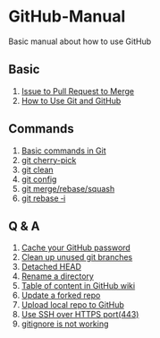 # GitHub-Manual
Basic manual about how to use GitHub

## Basic

1. [Issue to Pull Request to Merge](blog/Issue-to-Pull-Request-to-Merge.md)
2. [How to Use Git and GitHub](blog/How-to-Use-Git-and-GitHub.md)

## Commands

1. [Basic commands in Git](blog/Basic-commands-in-Git.md)
2. [git cherry-pick](blog/git-cherry‐pick.md)
3. [git clean](blog/git-clean.md)
4. [git config](blog/git-config.md)
5. [git merge/rebase/squash](blog/git-merge-rebase-squash.md)
6. [git rebase ‐i](blog/git-rebase-‐i.md)

## Q & A

1. [Cache your GitHub password](blog/Cache-your-GitHub-password.md)
2. [Clean up unused git branches](blog/Clean-up-unused-git-branches.md)
3. [Detached HEAD](blog/Detached-HEAD.md)
4. [Rename a directory](Rename-a-directory.md)
5. [Table of content in GitHub wiki](Table-of-content-in-GitHub-wiki.md)
6. [Update a forked repo](blog/Update-a-forked-repo.md)
7. [Upload local repo to GitHub](blog/Upload-local-repo-to-GitHub.md)
8. [Use SSH over HTTPS port(443)](blog/Use-SSH-over-HTTPS-port-(443).md)
9. [gitignore is not working](blog/gitignore-is-not-working.md)
